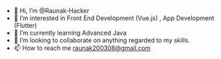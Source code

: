 - 👋 Hi, I’m @Raunak-Hacker
- 👀 I’m interested in Front End Development (Vue.js) , App Development (Flutter)
- 🌱 I’m currently learning Advanced Java
- 💞️ I’m looking to collaborate on anything regarded to my skills.
- 📫 How to reach me raunak200308@gmail.com

<!---
Raunak-Hacker/Raunak-Hacker is a ✨ special ✨ repository because its `README.md` (this file) appears on your GitHub profile.
You can click the Preview link to take a look at your changes.
--->
